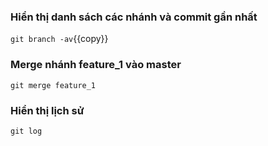 ### Hiển thị danh sách các nhánh và commit gần nhất
`git branch -av`{{copy}}

### Merge nhánh feature_1 vào master
`git merge feature_1`

### Hiển thị lịch sử
`git log` 

